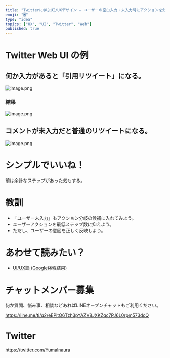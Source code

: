 ```yaml
---
title: "Twitterに学ぶUI/UXデザイン – ユーザーの空白入力・未入力時にアクションを分岐させる"
emoji: "🖥"
type: "idea"
topics: ["UX", "UI", "Twitter", "Web"]
published: true
---
```


# Twitter Web UI の例


## 何か入力があると「引用リツイート」になる。

![image.png](https://qiita-image-store.s3.amazonaws.com/0/89618/59e11226-dea4-5949-c5b8-bfc0cefa7d9d.png)

### 結果

![image.png](https://qiita-image-store.s3.amazonaws.com/0/89618/1427b2c1-0c0f-2c91-0cfb-e03ddac127d7.png)


## コメントが未入力だと普通のリツイートになる。

![image.png](https://qiita-image-store.s3.amazonaws.com/0/89618/6919e70d-e82e-1e24-ef53-108c8cc0bd24.png)

# シンプルでいいね！

前は余計なステップがあった気もする。

# 教訓

- 「ユーザー未入力」もアクション分岐の候補に入れてみよう。
- ユーザーアクションを最低ステップ数に抑えよう。
- ただし、ユーザーの意図を正しく反映しよう。

# あわせて読みたい？

- [UI/UX論 (Google検索結果)](https://www.google.co.jp/search?q=yumainaura+ui+ux&oq=yumainaura+ui+ux)








<!-- Update From Qiita API -->

# チャットメンバー募集


何か質問、悩み事、相談などあればLINEオープンチャットもご利用ください。

https://line.me/ti/g2/eEPltQ6Tzh3pYAZV8JXKZqc7PJ6L0rpm573dcQ





# Twitter


https://twitter.com/YumaInaura


<!-- Update From Qiita API -->


